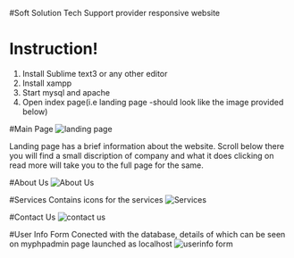 #Soft Solution
Tech Support provider responsive website 

# Instruction!

1. Install Sublime text3 or any other editor
2. Install xampp
3. Start mysql and apache
4. Open index page(i.e landing page -should look like the image provided below)

#Main Page
![landing page](https://user-images.githubusercontent.com/54201538/225367914-7e29f2c8-73f9-4b95-a3e9-43547557de42.png)

Landing page has a brief information about the website. Scroll below there you will find a small discription of company and what it does clicking on read more will take
you to the full page for the same.

#About Us
![About Us](https://user-images.githubusercontent.com/54201538/225370144-0e56335b-abac-4e40-9e6a-91dc8a4162d6.png)

#Services
Contains icons for the services
![Services](https://user-images.githubusercontent.com/54201538/225370637-4d26ce8d-814e-48bd-88b4-64f18419f252.png)

#Contact Us
![contact us](https://user-images.githubusercontent.com/54201538/225370377-eb53825c-2e09-4989-86e0-10e21a49da12.png)

#User Info Form
Conected with the database, details of which can be seen on myphpadmin page launched as localhost
![userinfo form](https://user-images.githubusercontent.com/54201538/225371001-efb27cf1-3180-4d02-a312-5229fd41148d.png)


